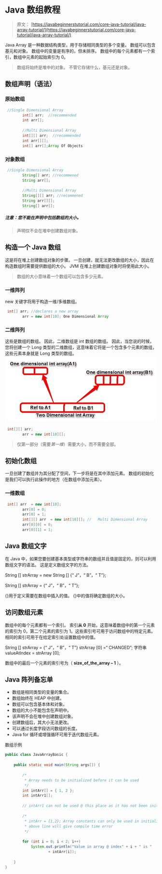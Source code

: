 # Java 数组教程

> 原文： [https://javabeginnerstutorial.com/core-java-tutorial/java-array-tutorial/](https://javabeginnerstutorial.com/core-java-tutorial/java-array-tutorial/)

Java Array 是一种数据结构类型，用于存储相同类型的多个变量。 数组可以包含基元和对象。 数组中的变量是有序的，但未排序。 数组中的每个元素都有一个索引，数组中元素的起始索引为 0。

> 数组将始终是堆中的对象。 不管它存储什么，基元还是对象。

## 数组声明（语法）

### 原始数组

```java
 //Single Dimensional Array
		int[] arr;  //recommended
		int arr[];

		//Multi Dimensional Array
		int[][] arr;  //recommended
		int arr[][];
		int[] arr[];Array Of Objects
```

### 对象数组

```java
 //Single Dimensional Array
		String[] arr; //recommened
		String arr[];

		//Multi Dimensional Array
		String[][] arr; //recommened
		String arr[][];
		String[] arr[];
```

##### 注意：您不能在声明中包括数组的大小。

> 声明仅不会在堆中创建数组对象。

## 构造一个 Java 数组

这是将在堆上创建数组对象的步骤。 一旦创建，就无法更改数组的大小，因此在构造数组时需要提供数组的大小。 JVM 在堆上创建数组对象时将使用此大小。

> 数组的大小意味着一个数组可以包含多少元素。

### 一维阵列

new 关键字将用于构造一维/多维数组。

```java
 int[] arr; //declares a new array
		arr = new int[10]; One Dimensional Array
```

### 二维阵列

这些是数组的数组。 因此，二维数组是 int 数组的数组。 因此，当您说的时候，您将创建一个 Long 类型的二维数组，这意味着它将是一个包含多个元素的数组，这些元素本身就是 Long 类型的数组。 ![java Multidimensional Array](img/ae49054e67c4cf1b4de88b06a5e1ac00.png)

```java
 int[][] arr;
		arr = new int[10][];
```

> 仅第一部分（需要*第一维*）需要大小，而不需要全部。

## 初始化数组

一旦创建了数组并为其分配了空间，下一步将是在其中添加元素。 数组的初始化是我们可以执行此操作的地方（在数组中添加元素）。

### 一维数组

```java
 int[] arr  = new int[10];
		arr[0] = 0;
		arr[0] = 1;
		int[][] arr  = new int[10][]; //   Multi Dimensional Array   
		arr[0][0] = 0;
		arr[0][1] = 1;
```

## Java 数组文字

在 Java 中，如果您要创建基本类型或字符串的数组并且值是固定的，则可以利用数组文字的语法。 这是定义数组文字的方法。

String [] strArray = new String [] {“ J”，“ B”，“ T”};

String [] strArray = {“ J”，“ B”，“ T”};

{}用于定义需要在数组中插入的值。 {}中的值将确定数组的大小。

## 访问数组元素

数组中的每个元素都有一个索引。 索引**从 0** 开始，这意味着数组中的第一个元素的索引为 0，第二个元素的索引为 1。这些索引号可用于访问数组中的特定元素。 相同的索引可用于在给定索引处设置数组中的值。

String [] strArray = {“ J”，“ B”，“ T”}
strArray [0] =“ CHANGED”;
字符串 valueAtIndex = strArray [0];

数组中的最后一个元素的索引号为（ **size_of_the_array – 1** ）。

## Java 阵列备忘单

*   数组是相同类型的变量的集合。
*   数组始终在 HEAP 中创建。
*   数组可以包含基本体和对象。
*   数组的大小不能包含在声明中。
*   该声明不会在堆中创建数组对象。
*   创建数组后，其大小无法更改。
*   可以通过长度字段访问数组的长度。
*   Java for 循环或增强循环可用于迭代数组元素。

数组示例

```java
public class JavaArrayBasic {

	public static void main(String args[]) {

		/*
		 * Array needs to be initialized before it can be used
		 */
		int intArr[] = { 1, 2 };
		int intArr1[];

		// intArr1 can not be used @ this place as it has not been initialized yet

		/*
		 * intArr = {1,2}; Array constants can only be used in initializers, So
		 * above line will give compile time error
		 */

		for (int i = 0; i < 2; i++)
			System.out.println("Value in array @ index" + i + " is "
					+ intArr[i]);

	}
}
```

